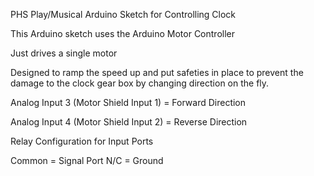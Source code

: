 PHS Play/Musical Arduino Sketch for Controlling Clock

This Arduino sketch uses the Arduino Motor Controller 

Just drives a single motor

Designed to ramp the speed up and put safeties in place to prevent the damage to the clock gear box 
by changing direction on the fly.

Analog Input 3 (Motor Shield Input 1)  = Forward Direction

Analog Input 4 (Motor Shield Input 2) = Reverse Direction

Relay Configuration for Input Ports

Common = Signal Port
N/C = Ground


